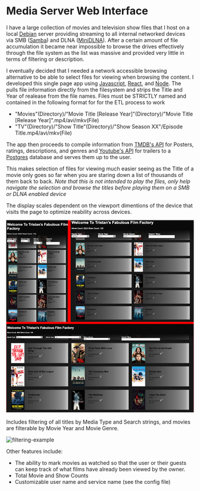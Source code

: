 # Media Server Web Interface

I have a large collection of movies and television show files that I host on a local [Debian](https://www.debian.org) server providing streaming to all internal networked devices via SMB ([Samba](https://www.samba.org)) and DLNA ([MiniDLNA](https://help.ubuntu.com/community/MiniDLNA)). After a certain amount of file accumulation it became near impossible to browse the drives effectively through the file system as the list was massive and provided very little in terms of filtering or description.

I eventually decided that I needed a network accessible browsing alternative to be able to select files for viewing when browsing the content. I developed this single page app using [Javascript](https://www.javascript.com), [React](https://reactjs.org), and [Node](https://nodejs.org/en/). The pulls file information directly from the filesystem and strips the Title and Year of realease from the file names. Files must be STRICTLY named and contained in the following format for for the ETL process to work

- "Movies"(Directory)/"Movie Title [Release Year]"(Directory)/"Movie Title [Release Year]".mp4/avi/mkv(File)
- "TV"(Directory)/"Show Title"(Directory)/"Show Season XX"/Episode Title.mp4/avi/mkv(File)

The app then proceeds to compile information from [TMDB's API](https://developers.themoviedb.org/3/getting-started/introduction) for Posters, ratings, descriptions, and genres and [Youtube's API](https://developers.google.com/youtube/v3) for trailers to a [Postgres](https://www.postgresql.org) database and serves them up to the user.

This makes selection of files for viewing much easier seeing as the Title of a movie only goes so far when you are staring down a list of thousands of them back to back. _Note that this is not intended to play the files, only help navigate the selection and browse the titles before playing them on a SMB or DLNA enabled device_

The display scales dependent on the viewport dimentions of the device that visits the page to optimize reability across devices.

![Scaling-Example](/img/scaling-example.png)

Includes filtering of all titles by Media Type and Search strings, and movies are filterable by Movie Year and Movie Genre.

![filtering-example](/img/filtering-example.gif)

Other features include:

- The ability to mark movies as watched so that the user or their guests can keep track of what films have already been viewed by the owner.
- Total Movie and Show Counts
- Customizable user name and service name (see the config file)
